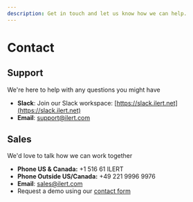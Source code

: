 ```yaml
---
description: Get in touch and let us know how we can help.
---
```


# Contact

## Support

We're here to help with any questions you might have

* **Slack**: Join our Slack workspace: [https://slack.ilert.net](https://slack.ilert.net)
* **Email**: [support@ilert.com](mailto:support@ilert.com)

## Sales

We'd love to talk how we can work together

* **Phone US & Canada:** +1 516 61 ILERT
* **Phone Outside US/Canada:** +49 221 9996 9976
* **Email**: sales@ilert.com 
* Request a demo using our [contact form](https://www.ilert.com/get-demo/)

  


